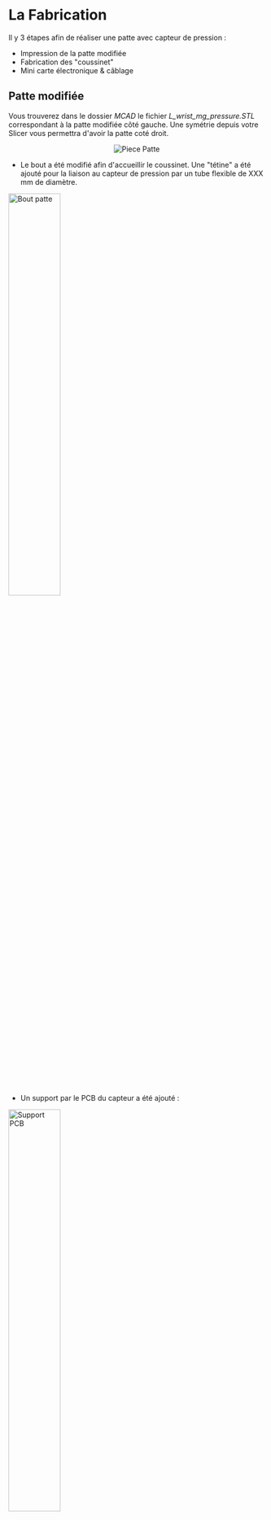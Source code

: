 # La Fabrication

Il y 3 étapes afin de réaliser une patte avec capteur de pression :

- Impression de la patte modifiée
- Fabrication des "coussinet"
- Mini carte électronique & câblage

## Patte modifiée
Vous trouverez dans le dossier *MCAD* le fichier *L_wrist_mg_pressure.STL* correspondant à la patte modifiée côté gauche. Une symétrie depuis votre Slicer vous permettra d'avoir la patte coté droit.

<div align="center"><img alt="Piece Patte" src="assets/making_leg_full.png"/></div>

- Le bout a été modifié afin d'accueillir le coussinet.
Une "tétine" a été ajouté pour la liaison au capteur de pression par un tube flexible de XXX mm de diamètre.  
<img alt="Bout patte" width="45%" src="assets/making_leg_partA.png"/>

- Un support par le PCB du capteur a été ajouté :  
<img alt="Support PCB" width="45%" src="assets/making_leg_partB.png"/>

- Pour finir, il convient de rajouter un tube flexible d'un diamètre interne de 4mm et d'une longueur de 55 mm. J'en ai trouvé dans une animalerie pour les pompes à air d'aquarium.  
<img alt="Tube" src="assets/making_leg_partC.png"/>

## Fabrication des "coussinet"

Le principe est d'imprimer des moules en 3D afin de "modeler" du Silicone de joints de salle de bain :

<div align="center"><img alt="silicone-mold-A" width="45%" src="assets/silicone-mold_A.png" />&nbsp;<img alt="silicone-mold-B" width="45%" src="assets/silicone-mold_B.png" /></div>  

- Le Silicone est au préalable malaxé dans de l'eau saturé en liquide vaisselle :  
[![Silicone Mold](assets/result_molding.png)](https://youtu.be/2pnlD2yrzPs)

- Quelques heures de séchage et voilà notre pièce est prête, plusieurs Tests d'épaisseur ont été réalisé, pour cela il suffit de modifier le diamètre de la boule du moule B :  
[![Result Silicone Mold](assets/result_silicone-mold.png)](https://youtu.be/qxboo4HXB_k)

- RAS coté montage, il suffit de rajouter un élastique bien serré :  
<img alt="Montage avec Elastisque" src="assets/making_leg_partD.png"/>

### Mini carte électronique & câblage
#### Carte coté capteur
Une 1ere carte est installée sur chaque patte afin de relier le capteur de pression au µControleur :  
<div align="center"><img alt="PCB Patte" width="85%" src="assets/making_leg_PcbA.png"/></div>

Liste des composants :  
- 1x Capteur mpx5010-2165
- 1x Led
- 1x résistance 220 ohms

Câblage :  
- La patte 1 V OUT du capteur sera reliée à une entrée analogique Ax du µControleur
- La résistance sera reliée à une sortie digitale du µControleur Dx permettant d'allumer la LED.

#### Carte coté µControleur
Carte de type Shield à rajouter sur l'Arduino Mega permettant de transmettre l'alimentation 5V, la masse, le signal pour allumer la LED, et récupérer la valeur du capteur:  
<div align="center"><img alt="PCB Shield µC" width="85%" src="assets/making_leg_PcbB.png"/></div> 

#### Passe-fil
J'ai modélisé un passe-fil à rajouter sur le "coude" de la patte que vous retrouverez dans le dossier *MCAD* : 
<div align="center"><img alt="Modélisation Passe Fil" width="45%" src="assets/making_leg_PcbC.png" />&nbsp;<img alt="Passe Fil monté" width="45%" src="assets/making_leg_PcbC2.png" /></div>  

---

[retour au menu](../README_FR.md)